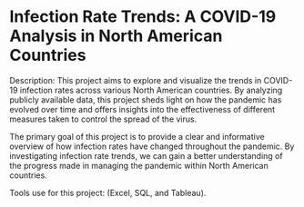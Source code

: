 #  Infection Rate Trends: A COVID-19 Analysis in North American Countries

Description: This project aims to explore and visualize the trends in COVID-19 infection rates across various North American countries. By analyzing publicly available data, this project sheds light on how the pandemic has evolved over time and offers insights into the effectiveness of different measures taken to control the spread of the virus.

The primary goal of this project is to provide a clear and informative overview of how infection rates have changed throughout the pandemic. By investigating infection rate trends, we can gain a better understanding of the progress made in managing the pandemic within North American countries.

Tools use for this project: (Excel, SQL, and Tableau).
